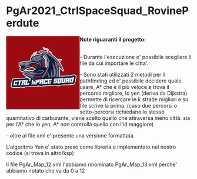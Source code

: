 # PgAr2021_CtrlSpaceSquad_RovinePerdute
<p>
  <img alt="Image" title="icon" src="Logo CTRL_SPACE_SQUAD.jpeg" width="200" height="200" align="left"/>
  <b> Note riguaranti il progetto: </b> <br><br>
  <p> - Durante l'esecuzione e' possibile scegliere il file da cui importare le citta'.</p>
  <p> - Sono stati utilizzati 2 metodi per il pathfinding ed e' possibile decidere quale usare, A* che è il più veloce e trova il percorso migliore, lo yen (deriva da Dijkstra) permette di ricercare le k strade migliori e su file scrive la prima.  (caso due percorsi o sotto-percorsi richiedano lo stesso quantitativo di carburante, viene scelto quello che attraversa meno città. sia per l'A* che lo yen, A* non controlla quello con l'id maggiore) </p>
  <p> - oltre al file xml e' presente una versione formattata. </p>
  <p> L'algoritmo Yen e' stato preso come libreria e implementato nel nostro codice (si trova in altro/ksp) </p>
  <p> Il file PgAr_Map_12.xml l'abbiamo rinominato PgAr_Map_13.xml perche' abbiamo notato che va da 0 a 12</p>
  

